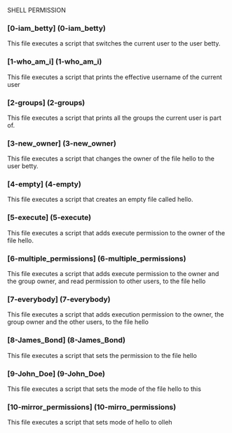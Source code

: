 SHELL PERMISSION

### [0-iam_betty] (0-iam_betty)
This file executes a script that switches the current user to the user betty.

### [1-who_am_i] (1-who_am_i)
This file executes a script that prints the effective username of the current user

### [2-groups] (2-groups)
This file executes  a script that prints all the groups the current user is part of.

### [3-new_owner] (3-new_owner)
This file executes a script that changes the owner of the file hello to the user betty.

### [4-empty] (4-empty)
This file executes a script that creates an empty file called hello.

###  [5-execute] (5-execute)
This file executes a script that adds execute permission to the owner of the file hello.

### [6-multiple_permissions] (6-multiple_permissions)
This file executes a script that adds execute permission to the owner and the group owner, and read permission to other users, to the file hello

### [7-everybody] (7-everybody) 
This file executes a script that adds execution permission to the owner, the group owner and the other users, to the file hello

### [8-James_Bond] (8-James_Bond)
This file executes a script that sets the permission to the file hello

### [9-John_Doe] (9-John_Doe)
This file executes a script that sets the mode of the file hello to this

### [10-mirror_permissions] (10-mirro_permissions)
This file executes a script that sets mode of hello to olleh
